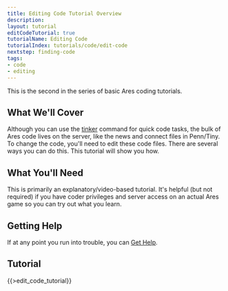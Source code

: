 ```yaml
---
title: Editing Code Tutorial Overview
description:
layout: tutorial
editCodeTutorial: true
tutorialName: Editing Code
tutorialIndex: tutorials/code/edit-code
nextstep: finding-code
tags: 
- code
- editing
---
```


This is the second in the series of basic Ares coding tutorials.

## What We'll Cover

Although you can use the [tinker](/tutorials/code/tinker) command for quick code tasks, the bulk of Ares code lives on the server, like the news and connect files in Penn/Tiny.  To change the code, you'll need to edit these code files.  There are several ways you can do this.  This tutorial will show you how.

## What You'll Need

This is primarily an explanatory/video-based tutorial.  It's helpful (but not required) if you have coder privileges and server access on an actual Ares game so you can try out what you learn.

## Getting Help

If at any point you run into trouble, you can [Get Help](/feedback).

## Tutorial

{{>edit_code_tutorial}}
